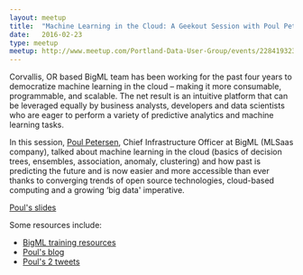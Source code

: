 ```yaml
---
layout: meetup
title:  "Machine Learning in the Cloud: A Geekout Session with Poul Petersen"
date:   2016-02-23
type: meetup
meetup: http://www.meetup.com/Portland-Data-User-Group/events/228419323/
---
```


Corvallis, OR based BigML team has been working for the past four years to democratize machine learning in the cloud – making it more consumable, programmable, and scalable. The net result is an intuitive platform that can be leveraged equally by business analysts, developers and data scientists who are eager to perform a variety of predictive analytics and machine learning tasks.

In this session, [Poul Petersen](https://www.linkedin.com/in/poul-petersen-9b236b), Chief Infrastructure Officer at BigML (MLSaas company), talked about machine learning in the cloud (basics of decision trees, ensembles, association, anomaly, clustering) and how past is predicting the future and is now easier and more accessible than ever thanks to converging trends of open source technologies, cloud-based computing and a growing ‘big data' imperative.

[Poul's slides](https://drive.google.com/file/d/0BzyyGmrllctrcVVjSkFPTnNPQnc/view)

Some resources include:

* [BigML training resources](https://bigml.com/training#resources) 
* [Poul's blog](http://www.alleft.com/ )
* [Poul's 2 tweets](https://twitter.com/pejpgrep)
